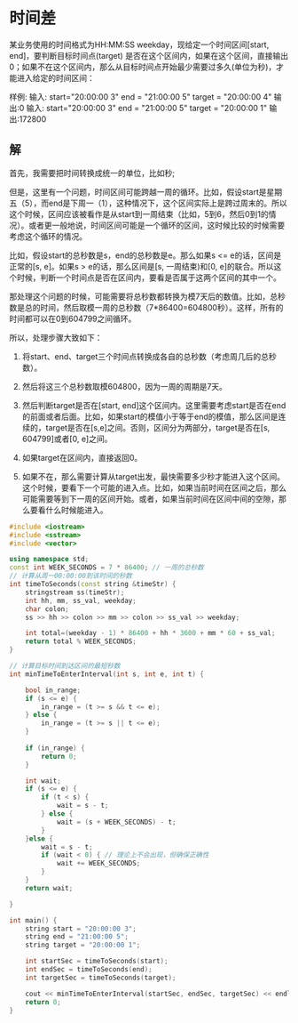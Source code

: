 # 时间差

某业务使用的时间格式为HH:MM:SS weekday，现给定一个时间区间[start, end]，要判断目标时间点(target) 是否在这个区间内，如果在这个区间，直接输出0；如果不在这个区间内，那么从目标时间点开始最少需要过多久(单位为秒)，才能进入给定的时间区间：

样例:
输入: start="20:00:00 3" end = "21:00:00 5" target = "20:00:00 4" 输出:0
输入: start="20:00:00 3" end = "21:00:00 5" target = "20:00:00 1" 输出:172800

## 解

首先，我需要把时间转换成统一的单位，比如秒;

但是，这里有一个问题，时间区间可能跨越一周的循环。比如，假设start是星期五（5），而end是下周一（1），这种情况下，这个区间实际上是跨过周末的。所以这个时候，区间应该被看作是从start到一周结束（比如，5到6，然后0到1的情况）。或者更一般地说，时间区间可能是一个循环的区间，这时候比较的时候需要考虑这个循环的情况。

比如，假设start的总秒数是s，end的总秒数是e。那么如果s <= e的话，区间是正常的[s, e]。如果s > e的话，那么区间是[s, 一周结束)和[0, e]的联合。所以这个时候，判断一个时间点是否在区间内，要看是否属于这两个区间的其中一个。

那处理这个问题的时候，可能需要将总秒数都转换为模7天后的数值。比如，总秒数是总的时间，然后取模一周的总秒数（7*86400=604800秒）。这样，所有的时间都可以在0到604799之间循环。

所以，处理步骤大致如下：

1. 将start、end、target三个时间点转换成各自的总秒数（考虑周几后的总秒数）。

2. 然后将这三个总秒数取模604800，因为一周的周期是7天。

3. 然后判断target是否在[start, end]这个区间内。这里需要考虑start是否在end的前面或者后面。比如，如果start的模值小于等于end的模值，那么区间是连续的，target是否在[s,e]之间。否则，区间分为两部分，target是否在[s, 604799]或者[0, e]之间。

4. 如果target在区间内，直接返回0。

5. 如果不在，那么需要计算从target出发，最快需要多少秒才能进入这个区间。这个时候，要看下一个可能的进入点。比如，如果当前时间在区间之后，那么可能需要等到下一周的区间开始。或者，如果当前时间在区间中间的空隙，那么要看什么时候能进入。


```cpp
#include <iostream>
#include <sstream>
#include <vector>

using namespace std;
const int WEEK_SECONDS = 7 * 86400; // 一周的总秒数
// 计算从周一00:00:00到该时间的秒数
int timeToSeconds(const string &timeStr) {
    stringstream ss(timeStr);
    int hh, mm, ss_val, weekday;
    char colon;
    ss >> hh >> colon >> mm >> colon >> ss_val >> weekday;

    int total=(weekday - 1) * 86400 + hh * 3600 + mm * 60 + ss_val;
    return total % WEEK_SECONDS;
}

// 计算目标时间到达区间的最短秒数
int minTimeToEnterInterval(int s, int e, int t) {

    bool in_range;
    if (s <= e) {
        in_range = (t >= s && t <= e);
    } else {
        in_range = (t >= s || t <= e);
    }
    
    if (in_range) {
        return 0;
    }

    int wait;
    if (s <= e) {
        if (t < s) {
            wait = s - t;
        } else {
            wait = (s + WEEK_SECONDS) - t;
        }
    }else {
        wait = s - t;
        if (wait < 0) { // 理论上不会出现，但确保正确性
            wait += WEEK_SECONDS;
        }
    }
    return wait;

}

int main() {
    string start = "20:00:00 3";
    string end = "21:00:00 5";
    string target = "20:00:00 1";

    int startSec = timeToSeconds(start);
    int endSec = timeToSeconds(end);
    int targetSec = timeToSeconds(target);

    cout << minTimeToEnterInterval(startSec, endSec, targetSec) << endl;
    return 0;
}

```





